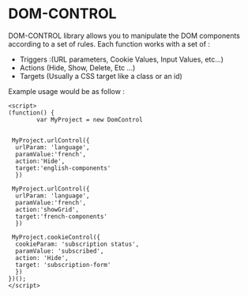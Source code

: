 # DOM-CONTROL
DOM-CONTROL library allows you to manipulate the DOM components according to a set of rules.
Each function works with a set of :
 - Triggers :(URL parameters, Cookie Values, Input Values, etc...)
 - Actions (Hide, Show, Delete, Etc ...)
 - Targets (Usually a CSS target like a class or an id)

Example usage would be as follow :

    <script>
    (function() {
    		var MyProject = new DomControl    
      

     MyProject.urlControl({
      urlParam: 'language',
      paramValue:'french',
      action:'Hide',
      target:'english-components'
      })
      
     MyProject.urlControl({
      urlParam: 'language',
      paramValue:'french',
      action:'showGrid',
      target:'french-components'
      })
      
     MyProject.cookieControl({
      cookieParam: 'subscription status',
      paramValue: 'subscribed',
      action: 'Hide',
      target: 'subscription-form'
      })
    })();
    </script>
